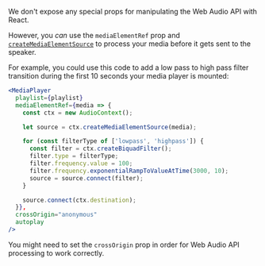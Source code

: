 We don't expose any special props for manipulating the Web Audio API with React.

However, you _can_ use the `mediaElementRef` prop and [`createMediaElementSource`](https://developer.mozilla.org/en-US/docs/Web/API/AudioContext/createMediaElementSource) to process your media before it gets sent to the speaker.

For example, you could use this code to add a low pass to high pass filter transition during the first 10 seconds your media player is mounted:

```jsx static
<MediaPlayer
  playlist={playlist}
  mediaElementRef={media => {
    const ctx = new AudioContext();

    let source = ctx.createMediaElementSource(media);

    for (const filterType of ['lowpass', 'highpass']) {
      const filter = ctx.createBiquadFilter();
      filter.type = filterType;
      filter.frequency.value = 100;
      filter.frequency.exponentialRampToValueAtTime(3000, 10);
      source = source.connect(filter);
    }

    source.connect(ctx.destination);
  }},
  crossOrigin="anonymous"
  autoplay
/>
```

You might need to set the `crossOrigin` prop in order for Web Audio API processing to work correctly.
